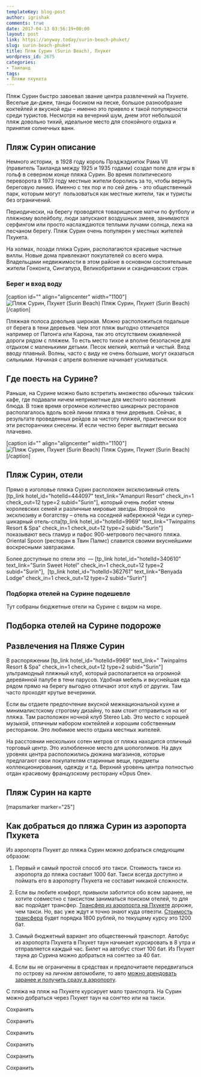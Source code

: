 ```yaml
---
templateKey: blog-post
author: igrishak
comments: true
date: 2017-04-13 03:56:19+00:00
layout: post
link: https://anyway.today/surin-beach-phuket/
slug: surin-beach-phuket
title: Пляж Сурин (Surin Beach), Пхукет
wordpress_id: 2675
categories:
- Таиланд
tags:
- Пляжи пхукета
---
```


Пляж Сурин быстро завоевал звание центра развлечений на Пхукете. Веселые ди-джеи, танцы босиком на песке, большое разнообразие коктейлей и вкусной еды – именно это привело к такой популярности среди туристов. Несмотря на вечерний шум, днем этот небольшой пляж довольно тихий, идеальное место для спокойного отдыха и принятия солнечных ванн.





## Пляж Сурин описание




Немного истории,  в 1928 году король Прэджэдхипок Рама VII (правитель Таиланда между 1925 и 1935 годами) создал поле для игры в гольф в северном конце пляжа Сурин. Во время политического переворота в 1973 году местные жители боролись за то, чтобы вернуть береговую линию. Именно с тех пор и по сей день - это общественный парк, которым могут  пользоваться как местные жители, так и туристы без ограничений.




Периодически, на берегу проводятся товарищеские матчи по футболу и пляжному волейболу, люди запускают воздушных змеев, занимаются серфингом или просто наслаждаются теплыми лучами солнца, лежа на песчаном берегу. Пляж Сурин очень популярен у местных жителей Пхукета.




На холмах, позади пляжа Сурин, располагаются красивые частные виллы. Новые дома привлекают покупателей со всего мира. Владельцами недвижимости в этом районе в основном состоятельные жители Гонконга, Сингапура, Великобритании и скандинавских стран.





### Берег и вход воду


[caption id="" align="aligncenter" width="1100"]![Пляж Сурин, Пхукет (Surin Beach)](https://3.downloader.disk.yandex.ru/disk/6072e115d83626ea61d0f2d76a4fced1ed59966c69e3a752403fed71e7eadf2a/58ef2d9f/nLXBE4gB1u37Myt0_bNkXnjjnl9DsS6kkOfpzWof3QqXPqW5JKxFiO2j53SA3DcxH689brruS80vTZqbuQnyxQ%3D%3D?uid=0&filename=IMG_20161210_150338_HDR.jpg&disposition=inline&hash=&limit=0&content_type=image%2Fjpeg&fsize=387185&hid=cc596609bbf41d3ded6ead6b738b02f3&media_type=image&tknv=v2&etag=6b372ee499610c7045cd2240aab0cc4b) Пляж Сурин, Пхукет (Surin Beach)[/caption]


Пляжная полоса довольна широкая. Можно расположиться подальше от берега в тени деревьев. Чем этот пляж выгодно отличается например от Патонга или Карона, так это отсутствием оживленной дороги рядом с пляжем. То есть место тихое и вполне безопасное для отдыхом с маленькими детьми. Песок мелкий, желтый и чистый. Вход вводу плавный. Волны, часто с виду не очень большие, могут оказаться сильными. Начиная с апреля волнение начинает усиливаться.





## Где поесть на Сурине?




Раньше, на Сурине можно было встретить множество обычных тайских кафе, где подавали ничем неприметные для местного населения блюда. В тоже время огромное количество шикарных ресторанов располагалось вдоль всей линии пляжа в тени деревьев. Сейчас, в результате проведенных рейдов за чистоту пляжей, практически все эти ресторанчики снесены. И если честно берег выглядит весьма плачевно.




[caption id="" align="aligncenter" width="1100"]![Пляж Сурин, Пхукет (Surin Beach)](https://3.downloader.disk.yandex.ru/disk/13939a26784f427a7384526143ec5d73972fdba3a62edaca85f3df4f621df4f5/58ef20a4/nLXBE4gB1u37Myt0_bNkXn6URhx6Fc3soPKvaecKaULkyimMdQqRl5hocG3ENGChOEl0ZbgEmYwwpzbC83M-SA%3D%3D?uid=0&filename=IMG_20161210_145655_HDR.jpg&disposition=inline&hash=&limit=0&content_type=image%2Fjpeg&fsize=530281&hid=0a2da02ac820700164edb0f3a5d29a44&media_type=image&tknv=v2&etag=5454d1c44c4c8e9bb3a7847973f2498c) Пляж Сурин, Пхукет (Surin Beach)[/caption]


## Пляж Сурин, отели




Прямо в изголовье пляжа Сурин расположен эксклюзивный отель [tp_link hotel_id="hotelId=444097" text_link="Amanpuri Resort" check_in=1 check_out=12 type=2 subid="Surin"], который очень любят члены королевских семей и различные мировые звезды. Второй по эксклюзиву и богатству – отель на соседней набережной Чеди и супер-шикарный отель-спа[tp_link hotel_id="hotelId=9969" text_link="Twinpalms Resort & Spa" check_in=1 check_out=12 type=2 subid="Surin"] показывают весь гламур и пафос 900-метрового песчаного пляжа. Oriental Spoon (ресторан в Твин Палмс) славится своими вкуснейшими воскресными завтраками.




Более доступные по отели это  — [tp_link hotel_id="hotelId=340610" text_link="Surin Sweet Hotel" check_in=1 check_out=12 type=2 subid="Surin"],  [tp_link hotel_id="hotelId=362761" text_link="Benyada Lodge" check_in=1 check_out=12 type=2 subid="Surin"]





### Подборка отелей на Сурине подешевле


Тут собраны бюджетные отели на Сурине с видом на море.




## Подборка отелей на Сурине подороже





## Развлечения на Пляже Сурин




В распоряжении [tp_link hotel_id="hotelId=9969" text_link=" Twinpalms Resort & Spa" check_in=1 check_out=12 type=2 subid="Surin"] ультрамодный пляжный клуб, который располагается на огромной деревянной палубе в тени парусов. Удобная мебель и вкуснейшая еда рядом прямо на берегу выгодно отличают этот клуб от других. Там часто проходят крутые вечеринки.




Если вы отдаете предпочтение вкусной межнациональной кухне и минималистскому строгому дизайну, то вам стоит отправиться на юг пляжа. Там расположен ночной клуб Stereo Lab. Это место с хорошей музыкой, отличным набором коктейлей и хорошим собственным рестораном. Это любимое место отдыха местных жителей.




На расстоянии нескольких сотен метров от пляжа находится отличный торговый центр. Это излюбленное место для шопоголиков. На двух уровнях центра расположились дюжина магазинов, которые предлагают свои покупателям старинные вещи, предметы коллекционирования, одежду и т.д. Верхний уровень центра полностью отдан красивому французскому ресторану «Opus One».





## Пляж Сурин на карте


[mapsmarker marker="25"]


## Как добраться до пляжа Сурин из аэропорта Пхукета


Из аэропорта Пхукет до пляжа Сурин можно добраться следующим образом:



 	
  1. Первый и самый простой способ это такси. Стоимость такси из аэропорта до пляжа составит 1000 бат. Такси всегда доступно и поймать его в аэропорту Пхукета не составит никакой сложности.

 	
  2. Если вы любите комфорт, привыкли заботится обо всем заранее, не хотите совместно с таксистом заниматься поиском отелей, то для вас подойдет трансфер. [Трансфер из аэропорта на Пхукете](https://anyway.today/transfer-iz-aeroporta-phuketa/) дороже, чем такси. Но, вас уже ждут и точно знают куда отвезти. [Стоимость трансфера](https://c1.travelpayouts.com/click?shmarker=14510.Surin&promo_id=647&source_type=customlink&type=click&custom_url=https%3A%2F%2Fkiwitaxi.ru%2FThailand%2FPhuket%20Airport-%3ESurin) будет порядка 1800 рублей, по текущему курсу это 1200 бат.

 	
  3. Самый бюджетный вариант это общественный транспорт. Автобус из аэропорта Пхукета в Пхукет таун начинает курсировать в 8 утра и отправляется каждый час. Билет на автобус стоит 100 бат. Из Пхукет тауна до Сурина можно добраться на сонгтео за 40 бат.

 	
  4. Если вы не ограничены в средствах и предпочитаете передвигаться по острову на личном автомобиле, то авто [можно арендовать заранее и получить сразу в аэропорту](https://c13.travelpayouts.com/click?shmarker=14510&promo_id=653&source_type=customlink&type=click&custom_url=https%3A%2F%2Fwww.rentalcars.com%2FSearchResults.do%3Fenabler%3D%26country%3D%D0%A2%D0%B0%D0%B8%D0%BB%D0%B0%D0%BD%D0%B4%26doYear%3D2017%26city%3D%D0%9F%D1%85%D1%83%D0%BA%D0%B5%D1%82%26driverage%3Don%26doFiltering%3Dfalse%26dropCity%3D%D0%9F%D1%85%D1%83%D0%BA%D0%B5%D1%82%26driversAge%3D30%26filterTo%3D1000%26fromLocChoose%3Dtrue%26dropLocationName%3D%D0%9F%D1%85%D1%83%D0%BA%D0%B5%D1%82%20%D0%B0%D1%8D%D1%80%D0%BE%D0%BF%D0%BE%D1%80%D1%82%26dropCountryCode%3D%26doMinute%3D0%26countryCode%3D%26puYear%3D2017%26locationName%3D%D0%9F%D1%85%D1%83%D0%BA%D0%B5%D1%82%2B%D0%B0%D1%8D%D1%80%D0%BE%D0%BF%D0%BE%D1%80%D1%82%26puMinute%3D0%26doDay%3D28%26searchType%3D%26filterFrom%3D0%26puMonth%3D4%26travelReason%3DLeisure%26dropLocation%3D134894%26doHour%3D10%26dropCountry%3D%D0%A2%D0%B0%D0%B8%D0%BB%D0%B0%D0%BD%D0%B4%26puDay%3D21%26puHour%3D10%26location%3D134894%26doMonth%3D4%26filterName%3DCarCategorisationSupplierFilter).


С пляжа на пляж на Пхукете курсирует мало транспорта. На Сурин  можно добраться через Пхукет таун на сонгтео или на такси.

Сохранить

Сохранить

Сохранить

Сохранить

Сохранить

Сохранить
